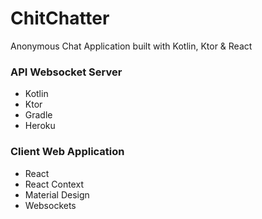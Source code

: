 # ChitChatter
Anonymous Chat Application built with Kotlin, Ktor & React

### API Websocket Server
  - Kotlin
  - Ktor
  - Gradle
  - Heroku
  
### Client Web Application
  - React
  - React Context
  - Material Design
  - Websockets
